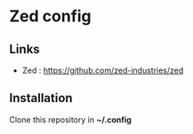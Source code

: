 # Zed config

## Links

- Zed : https://github.com/zed-industries/zed

## Installation

Clone this repository in **~/.config**

